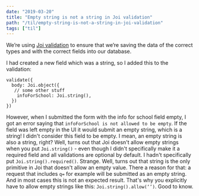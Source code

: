 ```yaml
---
date: "2019-03-20"
title: "Empty string is not a string in Joi validation"
path: "/til/empty-string-is-not-a-string-in-joi-validation"
tags: ["til"]
---
```


We’re using [Joi validation](https://github.com/hapijs/joi) to ensure that we’re saving the data of the correct types and with the correct fields into our database.

I had created a new field which was a string, so I added this to the validation:

```
validate({
  body: Joi.object({
   // some other stuff
    infoForSchool: Joi.string(),
  })
})
```

However, when I submitted the form with the info for school field empty, I got an error saying that `infoForSchool is not allowed to be empty`.
If the field was left empty in the UI it would submit an empty string, which is a string! I didn't consider this field to be empty. 
I mean, an empty string is also a string, right?
Well, turns out that Joi doesn't allow empty strings when you put `Joi.string()` - even though I didn't specifically make it a required field and all validations are optional by default.
I hadn't specifically put `Joi.string().required()`. Strange.
Well, turns out that string is the only primitive in Joi that doesn't allow an empty value.
There a reason for that: a request that includes `q=` for example will be submitted as an empty string. And in most cases this is not an expected result. 
That's why you explicitly have to allow empty strings like this: `Joi.string().allow(‘’)`. Good to know.
